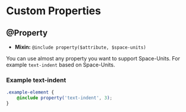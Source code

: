 # Custom Properties

## @Property
- **Mixin:** `@include property($attribute, $space-units)`

You can use almost any property you want to support Space-Units. For example `text-indent` based on Space-Units.

### Example text-indent
<Layout-Property-TextIndent content="3 space-units text-indent"/>

```scss
.example-element {
	@include property('text-indent', 3);
}
```
